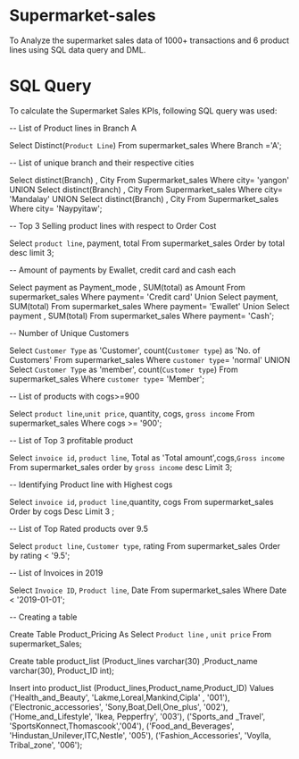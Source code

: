 # Supermarket-sales
To Analyze the supermarket sales data of 1000+ transactions and 6 product lines using SQL data query and DML.

# SQL Query
To calculate the Supermarket Sales KPIs, following SQL query was used:

-- List of Product lines in Branch A

Select  Distinct(`Product Line`)
From supermarket_sales
Where Branch ='A';

 -- List of unique branch and their respective cities 
 
Select distinct(Branch) , City
From Supermarket_sales
Where city= 'yangon' 
UNION
Select distinct(Branch) , City
From Supermarket_sales
Where city= 'Mandalay'
UNION 
Select distinct(Branch) , City
From Supermarket_sales
Where city= 'Naypyitaw';
 
 -- Top 3 Selling product lines with respect to Order Cost 
 
 Select `product line`, payment, total
 From supermarket_sales
 Order by total desc
 limit 3;

 -- Amount of payments by Ewallet, credit card and cash each 
 
 Select payment as 	Payment_mode , SUM(total) as Amount 
 From supermarket_sales
 Where payment= 'Credit card'
 Union 
 Select payment, SUM(total)
 From supermarket_sales
 Where payment= 'Ewallet'
 Union 
 Select payment , SUM(total) 
 From supermarket_sales
 Where payment= 'Cash';
 
 -- Number of Unique Customers   
 
Select  `Customer Type` as 'Customer', count(`Customer type`) as 'No. of Customers'
 From supermarket_sales 
 Where `customer type`= 'normal'
 UNION 
Select `Customer Type` as 'member', count(`Customer type`) 
 From supermarket_sales 
 Where `customer type`= 'Member';
 
 -- List of products with cogs>=900    
 
 Select `product line`,`unit price`, quantity, cogs, `gross income`
 From supermarket_sales
 Where  cogs >= '900';

 -- List of Top 3 profitable product    
 
 Select `invoice id`, `product line`, Total as 'Total amount',cogs,`Gross income` 
 From supermarket_sales
 order by `gross income` desc
 Limit 3;
 
 -- Identifying Product line with Highest cogs
 
 Select `invoice id`, `product line`,quantity, cogs 
 From supermarket_sales 
 Order by cogs Desc
 Limit 3 ;
 
 -- List of Top Rated products over 9.5
 
 Select `product line`, `Customer type`, rating 
 From supermarket_sales 
 Order by rating < '9.5';
 
 -- List of Invoices in 2019
 
 Select `Invoice ID`, `Product line`, Date
 From supermarket_sales
 Where Date < '2019-01-01';
 
  -- Creating a table 
  
 Create Table Product_Pricing As 
 Select `Product line` , `unit price`
 From supermarket_Sales;
 
 Create table product_list 
 (Product_lines varchar(30)
 ,Product_name varchar(30),
 Product_ID int);
 
  Insert into product_list (Product_lines,Product_name,Product_ID)
  Values ('Health_and_Beauty', 'Lakme,Loreal,Mankind,Cipla' , '001'),
  ('Electronic_accessories', 'Sony,Boat,Dell,One_plus', '002'),
  ('Home_and_Lifestyle', 'Ikea, Pepperfry', '003'),
  ('Sports_and _Travel', 'SportsKonnect,Thomascook','004'),
  ('Food_and_Beverages', 'Hindustan_Unilever,ITC,Nestle', '005'),
  ('Fashion_Accessories', 'Voylla, Tribal_zone', '006');
